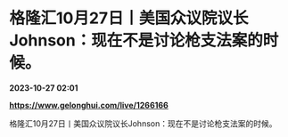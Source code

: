 # 格隆汇10月27日丨美国众议院议长Johnson：现在不是讨论枪支法案的时候。

**2023-10-27 02:01**

**https://www.gelonghui.com/live/1266166**

格隆汇10月27日丨美国众议院议长Johnson：现在不是讨论枪支法案的时候。